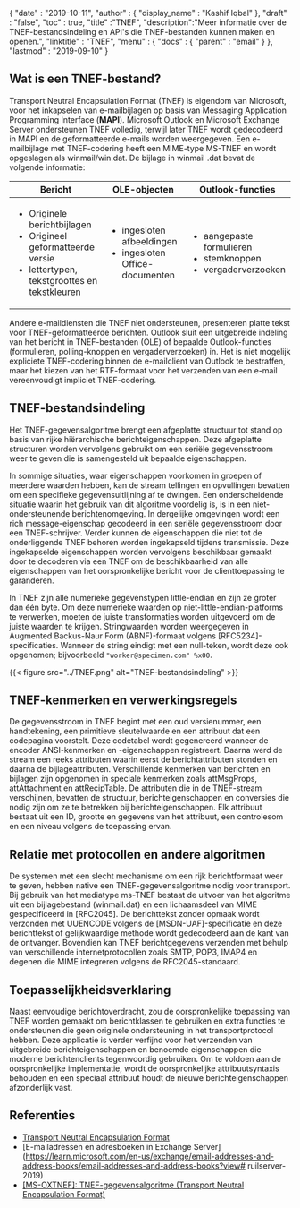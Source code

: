 {
  "date" : "2019-10-11",
  "author" : {
    "display_name" : "Kashif Iqbal"
},
  "draft" : "false",
  "toc" : true,
  "title" :"TNEF",
  "description":"Meer informatie over de TNEF-bestandsindeling en API's die TNEF-bestanden kunnen maken en openen.",
  "linktitle" : "TNEF",
  "menu" : {
    "docs" : {
      "parent" : "email"
}
},
  "lastmod" : "2019-09-10"
}

## Wat is een TNEF-bestand?

Transport Neutral Encapsulation Format (TNEF) is eigendom van Microsoft, voor het inkapselen van e-mailbijlagen op basis van Messaging Application Programming Interface (**MAPI**). Microsoft Outlook en Microsoft Exchange Server ondersteunen TNEF volledig, terwijl later TNEF wordt gedecodeerd in MAPI en de geformatteerde e-mails worden weergegeven. Een e-mailbijlage met TNEF-codering heeft een MIME-type MS-TNEF en wordt opgeslagen als winmail/win.dat. De bijlage in winmail .dat bevat de volgende informatie:


|Bericht|OLE-objecten|Outlook-functies
---|---|---|
|<ul><li> Originele berichtbijlagen</li><li> Origineel geformatteerde versie</li><li> lettertypen, tekstgroottes en tekstkleuren</li></ul> |<ul><li> ingesloten afbeeldingen</li><li> ingesloten Office-documenten</li></ul> |<ul><li> aangepaste formulieren</li><li> stemknoppen</li><li> vergaderverzoeken</li></ul>


Andere e-maildiensten die TNEF niet ondersteunen, presenteren platte tekst voor TNEF-geformatteerde berichten. Outlook sluit een uitgebreide indeling van het bericht in TNEF-bestanden (OLE) of bepaalde Outlook-functies (formulieren, polling-knoppen en vergaderverzoeken) in. Het is niet mogelijk expliciete TNEF-codering binnen de e-mailclient van Outlook te bestraffen, maar het kiezen van het RTF-formaat voor het verzenden van een e-mail vereenvoudigt impliciet TNEF-codering.

## TNEF-bestandsindeling

Het TNEF-gegevensalgoritme brengt een afgeplatte structuur tot stand op basis van rijke hiërarchische berichteigenschappen. Deze afgeplatte structuren worden vervolgens gebruikt om een seriële gegevensstroom weer te geven die is samengesteld uit bepaalde eigenschappen.

In sommige situaties, waar eigenschappen voorkomen in groepen of meerdere waarden hebben, kan de stream tellingen en opvullingen bevatten om een specifieke gegevensuitlijning af te dwingen. Een onderscheidende situatie waarin het gebruik van dit algoritme voordelig is, is in een niet-ondersteunende berichtenomgeving. In dergelijke omgevingen wordt een rich message-eigenschap gecodeerd in een seriële gegevensstroom door een TNEF-schrijver. Verder kunnen de eigenschappen die niet tot de onderliggende TNEF behoren worden ingekapseld tijdens transmissie. Deze ingekapselde eigenschappen worden vervolgens beschikbaar gemaakt door te decoderen via een TNEF om de beschikbaarheid van alle eigenschappen van het oorspronkelijke bericht voor de clienttoepassing te garanderen.

In TNEF zijn alle numerieke gegevenstypen little-endian en zijn ze groter dan één byte. Om deze numerieke waarden op niet-little-endian-platforms te verwerken, moeten de juiste transformaties worden uitgevoerd om de juiste waarden te krijgen. Stringwaarden worden weergegeven in Augmented Backus-Naur Form (ABNF)-formaat volgens [RFC5234]-specificaties. Wanneer de string eindigt met een null-teken, wordt deze ook opgenomen; bijvoorbeeld `"worker@specimen.com" %x00`.

{{< figure src="../TNEF.png" alt="TNEF-bestandsindeling" >}}

## TNEF-kenmerken en verwerkingsregels ##

De gegevensstroom in TNEF begint met een oud versienummer, een handtekening, een primitieve sleutelwaarde en een attribuut dat een codepagina voorstelt. Deze codetabel wordt gegenereerd wanneer de encoder ANSI-kenmerken en -eigenschappen registreert. Daarna werd de stream een reeks attributen waarin eerst de berichtattributen stonden en daarna de bijlageattributen. Verschillende kenmerken van berichten en bijlagen zijn opgenomen in speciale kenmerken zoals attMsgProps, attAttachment en attRecipTable. De attributen die in de TNEF-stream verschijnen, bevatten de structuur, berichteigenschappen en conversies die nodig zijn om ze te betrekken bij berichteigenschappen. Elk attribuut bestaat uit een ID, grootte en gegevens van het attribuut, een controlesom en een niveau volgens de toepassing ervan.

## Relatie met protocollen en andere algoritmen ##

De systemen met een slecht mechanisme om een rijk berichtformaat weer te geven, hebben native een TNEF-gegevensalgoritme nodig voor transport. Bij gebruik van het mediatype ms-TNEF bestaat de uitvoer van het algoritme uit een bijlagebestand (winmail.dat) en een lichaamsdeel van MIME gespecificeerd in [RFC2045]. De berichttekst zonder opmaak wordt verzonden met UUENCODE volgens de [MSDN-UAF]-specificatie en deze berichttekst of gelijkwaardige methode wordt gedecodeerd aan de kant van de ontvanger. Bovendien kan TNEF berichtgegevens verzenden met behulp van verschillende internetprotocollen zoals SMTP, POP3, IMAP4 en degenen die MIME integreren volgens de RFC2045-standaard.

## Toepasselijkheidsverklaring ##

Naast eenvoudige berichtoverdracht, zou de oorspronkelijke toepassing van TNEF worden gemaakt om berichtklassen te gebruiken en extra functies te ondersteunen die geen originele ondersteuning in het transportprotocol hebben. Deze applicatie is verder verfijnd voor het verzenden van uitgebreide berichteigenschappen en benoemde eigenschappen die moderne berichtenclients tegenwoordig gebruiken. Om te voldoen aan de oorspronkelijke implementatie, wordt de oorspronkelijke attribuutsyntaxis behouden en een speciaal attribuut houdt de nieuwe berichteigenschappen afzonderlijk vast.

## Referenties

* [Transport Neutral Encapsulation Format](https://en.wikipedia.org/wiki/Transport_Neutral_Encapsulation_Format)
* [E-mailadressen en adresboeken in Exchange Server](https://learn.microsoft.com/en-us/exchange/email-addresses-and-address-books/email-addresses-and-address-books?view# ruilserver-2019)
* [[MS-OXTNEF]: TNEF-gegevensalgoritme (Transport Neutral Encapsulation Format)](https://msdn.microsoft.com/en-us/library/cc425498(v#exchg.80).aspx)

